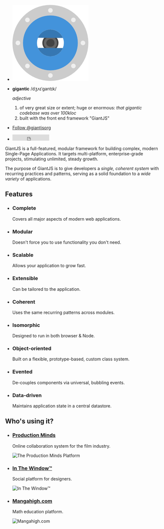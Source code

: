 <!-- @@@page:index@@@ -->
<!-- @@@title:GiantJS@@@ -->

<script>!function(d,s,id){var js,fjs=d.getElementsByTagName(s)[0],p=/^http:/.test(d.location)?'http':'https';if(!d.getElementById(id)){js=d.createElement(s);js.id=id;js.src=p+'://platform.twitter.com/widgets.js';fjs.parentNode.insertBefore(js,fjs);}}(document, 'script', 'twitter-wjs');</script>


- ![GiantJS logo](images/giantjs-logo.png)
- **gigantic** /dʒʌɪˈɡantɪk/
 
  *adjective*
  
  1. of very great size or extent; huge or enormous: *that gigantic codebase was over 100kloc*
  2. built with the front end framework "GiantJS"


- <a href="https://twitter.com/giantjsorg" class="twitter-follow-button" data-show-count="false">Follow @giantjsorg</a>  
- <iframe src="https://ghbtns.com/github-btn.html?user=giantjs&repo=giant&type=star&count=true" frameborder="0" scrolling="0" width="120px" height="20px"></iframe>

GiantJS is a full-featured, modular framework for building complex, modern Single-Page Applications. It targets multi-platform, enterprise-grade projects, stimulating unlimited, steady growth.

The purpose of GiantJS is to give developers a *single, coherent system* with recurring practices and patterns, serving as a solid foundation to a *wide variety* of applications.

Features
--------

- ### Complete

  Covers all major aspects of modern web applications.

- ### Modular

  Doesn't force you to use functionality you don't need.

- ### Scalable

  Allows your application to grow fast.

- ### Extensible

  Can be tailored to the application.

- ### Coherent

  Uses the same recurring patterns across modules.

- ### Isomorphic

  Designed to run in both browser & Node.
  
- ### Object-oriented

  Built on a flexible, prototype-based, custom class system.

- ### Evented

  De-couples components via universal, bubbling events.

- ### Data-driven

  Maintains application state in a central datastore.

Who's using it?
---------------

- ### [Production Minds](https://pmp.productionminds.com)

  Online collaboration system for the film industry.

  ![The Production Minds Platform](https://raw.githubusercontent.com/giantjs/giantjs.org/master/images/pmp.png)

- ### [In The Window™](https://thewindow.com)

  Social platform for designers.

  ![In The Window™](https://raw.githubusercontent.com/giantjs/giantjs.org/master/images/in-the-window.png)
  
- ### [Mangahigh.com](https://mangahigh.com/login)

  Math education platform.

  ![Mangahigh.com](https://raw.githubusercontent.com/giantjs/giantjs.org/master/images/mangahigh.png)
